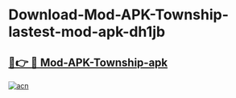 # Download-Mod-APK-Township-lastest-mod-apk-dh1jb

<h2><a href="https://apkcomod.com?title=Mod-APK-Township">🔗👉 🔴 Mod-APK-Township-apk </a></h2>

[![acn](https://github.com/user-attachments/assets/0f9c940e-d8b0-45ae-aac7-cd30a18b3e1c)](https://apkcomod.com?title=Mod-APK-Township)
